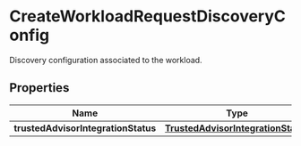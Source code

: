 

# CreateWorkloadRequestDiscoveryConfig

Discovery configuration associated to the workload.

## Properties

| Name | Type | Description | Notes |
|------------ | ------------- | ------------- | -------------|
|**trustedAdvisorIntegrationStatus** | [**TrustedAdvisorIntegrationStatus**](TrustedAdvisorIntegrationStatus.md) |  |  [optional] |



